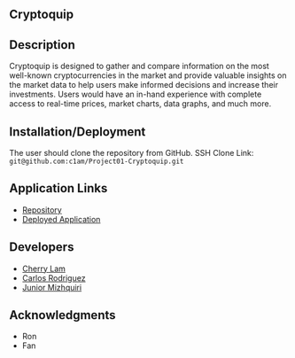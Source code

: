 ## Cryptoquip


## Description
Cryptoquip is designed to gather and compare information on the most well-known cryptocurrencies in the market and provide valuable insights on the market data to help users make informed decisions and increase their investments. Users would have an in-hand experience with complete access to real-time prices, market charts, data graphs, and much more.


## Installation/Deployment
The user should clone the repository from GitHub.
SSH Clone Link: `git@github.com:c1am/Project01-Cryptoquip.git`


## Application Links
- [Repository](https://github.com/c1am/Project01-Cryptoquip)
- [Deployed Application](https://c1am.github.io/Project01-Cryptoquip/ )


## Developers
* [Cherry Lam](https://github.com/c1am)
* [Carlos Rodriguez](https://github.com/Crodriguez-3753)
* [Junior Mizhquiri](https://github.com/Junioromizhquiri)


## Acknowledgments
* Ron
* Fan
